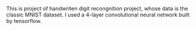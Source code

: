 This is project of handwriten digit recongnition project, whose data is the classic MNIST dataset.
I used a 4-layer convolutional neural network built by tensorflow. 
